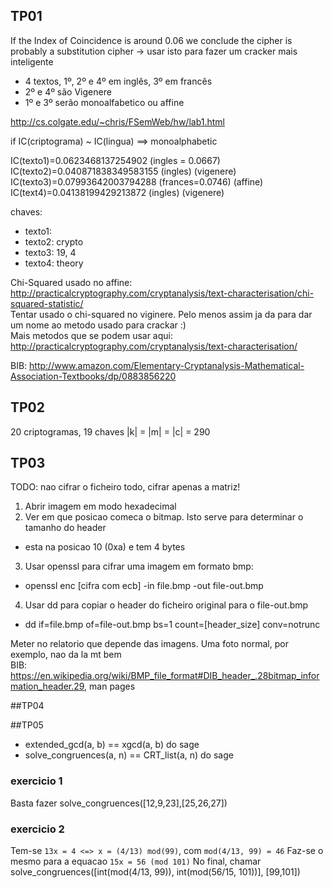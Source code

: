 ## TP01
If the Index of Coincidence is around 0.06 we conclude the cipher is probably a substitution cipher
 -> usar isto para fazer um cracker mais inteligente

* 4 textos, 1º, 2º e 4º em inglês, 3º em francês
* 2º e 4º são Vigenere
* 1º e 3º serão monoalfabetico ou affine

http://cs.colgate.edu/~chris/FSemWeb/hw/lab1.html

if IC(criptograma) ~ IC(lingua) ==> monoalphabetic

IC(texto1)=0.0623468137254902 (ingles = 0.0667)
IC(texto2)=0.040871838349583155 (ingles) (vigenere)
IC(texto3)=0.07993642003794288 (frances=0.0746) (affine)
IC(text4)=0.04138199429213872 (ingles) (vigenere)

chaves:
 - texto1:
 - texto2: crypto
 - texto3: 19, 4
 - texto4: theory

Chi-Squared usado no affine: http://practicalcryptography.com/cryptanalysis/text-characterisation/chi-squared-statistic/ <br>
Tentar usado o chi-squared no viginere. Pelo menos assim ja da para dar um nome ao metodo usado para crackar :) <br>
Mais metodos que se podem usar aqui: http://practicalcryptography.com/cryptanalysis/text-characterisation/ <br>

BIB: http://www.amazon.com/Elementary-Cryptanalysis-Mathematical-Association-Textbooks/dp/0883856220

## TP02
20 criptogramas, 19 chaves
|k| = |m| = |c| = 290

## TP03
TODO: nao cifrar o ficheiro todo, cifrar apenas a matriz! <br>
1. Abrir imagem em modo hexadecimal
2. Ver em que posicao comeca o bitmap. Isto serve para determinar o tamanho do header
 - esta na posicao 10 (0xa) e tem 4 bytes
3. Usar openssl para cifrar uma imagem em formato bmp:
 - openssl enc [cifra com ecb] -in file.bmp -out file-out.bmp
4. Usar dd para copiar o header do ficheiro original para o file-out.bmp
 - dd if=file.bmp of=file-out.bmp bs=1 count=[header_size] conv=notrunc

Meter no relatorio que depende das imagens. Uma foto normal, por exemplo, nao da la mt bem <br>
BIB: https://en.wikipedia.org/wiki/BMP_file_format#DIB_header_.28bitmap_information_header.29, man pages

##TP04

##TP05
- extended_gcd(a, b) == xgcd(a, b) do sage
- solve_congruences(a, n) == CRT_list(a, n) do sage
### exercicio 1
Basta fazer solve_congruences([12,9,23],[25,26,27])
### exercicio 2
Tem-se `13x = 4 <=> x = (4/13) mod(99)`, com `mod(4/13, 99) = 46`
Faz-se o mesmo para a equacao `15x = 56 (mod 101)`
No final, chamar solve_congruences([int(mod(4/13, 99)), int(mod(56/15, 101))], [99,101])

